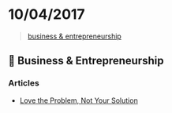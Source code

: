 # 10/04/2017

> [business & entrepreneurship](#briefcase-business--entrepreneurship)


## :briefcase: Business & Entrepreneurship


### Articles
- [Love the Problem, Not Your Solution](https://blog.leanstack.com/love-the-problem-not-your-solution-65cfbfb1916b)